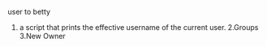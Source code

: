 user to betty
1. a script that prints the effective username of the current user.
2.Groups
3.New Owner
